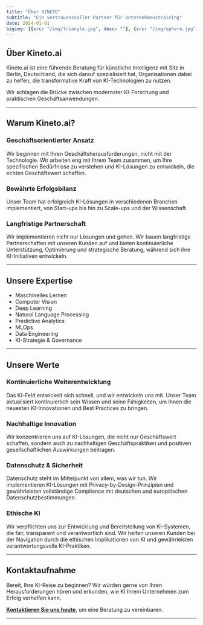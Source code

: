 ```yaml
---
title: "Über KINETO"
subtitle: "Ein vertrauensvoller Partner für Unternehmenstraining"
date: 2024-01-01
bigimg: [{src: "/img/triangle.jpg", desc: ""}, {src: "/img/sphere.jpg", desc: ""}, {src: "/img/hexagon.jpg", desc: ""}]
---
```


## Über Kineto.ai

Kineto.ai ist eine führende Beratung für künstliche Intelligenz mit Sitz in Berlin, Deutschland, die sich darauf spezialisiert hat, Organisationen dabei zu helfen, die transformative Kraft von KI-Technologien zu nutzen.

Wir schlagen die Brücke zwischen modernster KI-Forschung und praktischen Geschäftsanwendungen.


---

## Warum Kineto.ai?

### **Geschäftsorientierter Ansatz**
Wir beginnen mit Ihren Geschäftsherausforderungen, nicht mit der Technologie. Wir arbeiten eng mit Ihrem Team zusammen, um Ihre spezifischen Bedürfnisse zu verstehen und KI-Lösungen zu entwickeln, die echten Geschäftswert schaffen.

### **Bewährte Erfolgsbilanz**
Unser Team hat erfolgreich KI-Lösungen in verschiedenen Branchen implementiert, von Start-ups bis hin zu Scale-ups und der Wissenschaft.

### **Langfristige Partnerschaft**
Wir implementieren nicht nur Lösungen und gehen. Wir bauen langfristige Partnerschaften mit unseren Kunden auf und bieten kontinuierliche Unterstützung, Optimierung und strategische Beratung, während sich ihre KI-Initiativen entwickeln.

---

## Unsere Expertise

- Maschinelles Lernen
- Computer Vision
- Deep Learning
- Natural Language Processing
- Predictive Analytics
- MLOps
- Data Engineering
- KI-Strategie & Governance
---



## Unsere Werte

###  **Kontinuierliche Weiterentwicklung**
Das KI-Feld entwickelt sich schnell, und wir entwickeln uns mit. Unser Team aktualisiert kontinuierlich sein Wissen und seine Fähigkeiten, um Ihnen die neuesten KI-Innovationen und Best Practices zu bringen.

###  **Nachhaltige Innovation**
Wir konzentrieren uns auf KI-Lösungen, die nicht nur Geschäftswert schaffen, sondern auch zu nachhaltigen Geschäftspraktiken und positiven gesellschaftlichen Auswirkungen beitragen.

###  **Datenschutz & Sicherheit**
Datenschutz steht im Mittelpunkt von allem, was wir tun. Wir implementieren KI-Lösungen mit Privacy-by-Design-Prinzipien und gewährleisten vollständige Compliance mit deutschen und europäischen Datenschutzbestimmungen.

###  **Ethische KI**
Wir verpflichten uns zur Entwicklung und Bereitstellung von KI-Systemen, die fair, transparent und verantwortlich sind. Wir helfen unseren Kunden bei der Navigation durch die ethischen Implikationen von KI und gewährleisten verantwortungsvolle KI-Praktiken.


---

## Kontaktaufnahme

Bereit, Ihre KI-Reise zu beginnen? Wir würden gerne von Ihren Herausforderungen hören und erkunden, wie KI Ihrem Unternehmen zum Erfolg verhelfen kann.

**[Kontaktieren Sie uns heute](/contact/)**, um eine Beratung zu vereinbaren.

---
